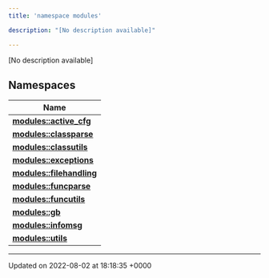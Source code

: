 ```yaml
---
title: 'namespace modules'

description: "[No description available]"

---
```







[No description available]

## Namespaces

| Name           |
| -------------- |
| **[modules::active_cfg](/documentation/code/main/namespaces/namespacemodules_1_1active__cfg/)**  |
| **[modules::classparse](/documentation/code/main/namespaces/namespacemodules_1_1classparse/)**  |
| **[modules::classutils](/documentation/code/main/namespaces/namespacemodules_1_1classutils/)**  |
| **[modules::exceptions](/documentation/code/main/namespaces/namespacemodules_1_1exceptions/)**  |
| **[modules::filehandling](/documentation/code/main/namespaces/namespacemodules_1_1filehandling/)**  |
| **[modules::funcparse](/documentation/code/main/namespaces/namespacemodules_1_1funcparse/)**  |
| **[modules::funcutils](/documentation/code/main/namespaces/namespacemodules_1_1funcutils/)**  |
| **[modules::gb](/documentation/code/main/namespaces/namespacemodules_1_1gb/)**  |
| **[modules::infomsg](/documentation/code/main/namespaces/namespacemodules_1_1infomsg/)**  |
| **[modules::utils](/documentation/code/main/namespaces/namespacemodules_1_1utils/)**  |






-------------------------------

Updated on 2022-08-02 at 18:18:35 +0000